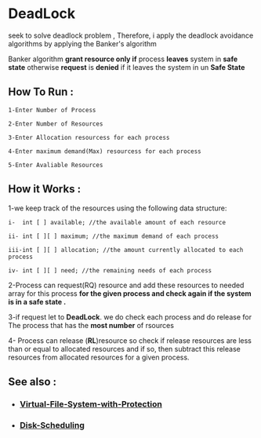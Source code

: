 # DeadLock
seek to solve deadlock problem , Therefore, i apply the deadlock avoidance algorithms by applying the Banker's algorithm

Banker algorithm  __grant resource only if__ process __leaves__ system in __safe state__ otherwise __request__ is __denied__ if it leaves the system in un __Safe State__ 

## How To Run :
    1-Enter Number of Process
    
    2-Enter Number of Resources
    
    3-Enter Allocation resourcess for each process 
    
    4-Enter maximum demand(Max) resourcess for each process 
    
    5-Enter Avaliable Resources


## How it Works :
  1-we keep track of the resources using the following  data structure:
   
    i-  int [ ] available; //the available amount of each resource
   
    ii- int [ ][ ] maximum; //the maximum demand of each process
   
    iii-int [ ][ ] allocation; //the amount currently allocated to each process
   
    iv- int [ ][ ] need; //the remaining needs of each process
    
 2-Process can request(RQ) resource and add these resources to needed array for this process __for the given process and check again if the system is in a safe state .__ 
 
 3-if request let to __DeadLock__. we do check each process and do release for The process that has the __most number__ of rsources

 
 4- Process can release (__RL__)resource so check if release resources are less than or equal to allocated resources and if so, then subtract 
    this release resources from allocated resources for a given process.

 

## See also :
 * ### [Virtual-File-System-with-Protection](https://github.com/MarwanaMostafa/Virtual-File-System-with-Protection)

 * ### [Disk-Scheduling](https://github.com/MarwanaMostafa/Disk-Scheduling)
